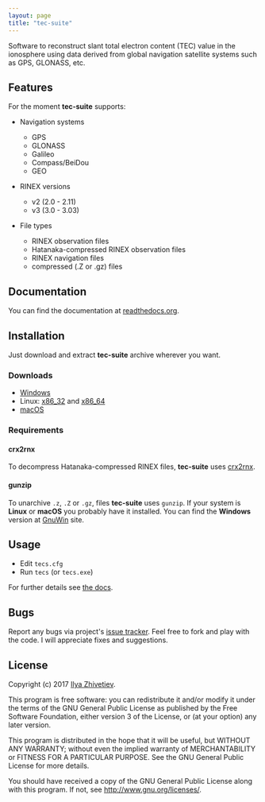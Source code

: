 ```yaml
---
layout: page
title: "tec-suite"
---
```

Software to reconstruct slant total electron content (TEC) value in
the ionosphere using data derived from global navigation satellite
systems such as GPS, GLONASS, etc.

## Features

For the moment **tec-suite** supports:

* Navigation systems
  * GPS
  * GLONASS
  * Galileo
  * Compass/BeiDou
  * GEO

* RINEX versions
  * v2 (2.0 - 2.11)
  * v3 (3.0 - 3.03)

* File types
  * RINEX observation files
  * Hatanaka-compressed RINEX observation files
  * RINEX navigation files
  * compressed (.Z or .gz) files

## Documentation

You can find the documentation at [readthedocs.org](http://tec-suite.readthedocs.io).

## Installation

Just download and extract **tec-suite** archive wherever you want.

### Downloads

* [Windows](https://github.com/gnss-lab/tec-suite/releases/download/v0.7.6/tec-suite-v0.7.6-win32.zip)
* Linux: [x86_32](https://github.com/gnss-lab/tec-suite/releases/download/v0.7.6/tec-suite-v0.7.6-linux32.tgz) and [x86_64](https://github.com/gnss-lab/tec-suite/releases/download/v0.7.6/tec-suite-v0.7.6-linux64.tgz)
* [macOS](https://github.com/gnss-lab/tec-suite/releases/download/v0.7.6/tec-suite-v0.7.6-macos.tgz) 

### Requirements

#### crx2rnx

To decompress Hatanaka-compressed RINEX files, **tec-suite** uses
[crx2rnx](http://terras.gsi.go.jp/ja/crx2rnx.html).

#### gunzip

To unarchive `.z`, `.Z` or `.gz`, files **tec-suite**
uses `gunzip`. If your system is **Linux** or **macOS** you
probably have it installed. You can find the **Windows** version
at [GnuWin](http://gnuwin32.sourceforge.net/packages/gzip.htm)
site.

## Usage

* Edit `tecs.cfg`
* Run `tecs` (or `tecs.exe`)

For further details see [the docs](http://tec-suite.readthedocs.io).

## Bugs

Report any bugs via project's [issue tracker](https://github.com/gnss-lab/tec-suite/issues).
Feel free to fork and play with the code. I will appreciate fixes
and suggestions.

## License

Copyright (c) 2017 [Ilya Zhivetiev](mailto:i.zhivetiev@gnss-lab.org).

This program is free software: you can redistribute it and/or modify
it under the terms of the GNU General Public License as published by
the Free Software Foundation, either version 3 of the License, or
(at your option) any later version.

This program is distributed in the hope that it will be useful,
but WITHOUT ANY WARRANTY; without even the implied warranty of
MERCHANTABILITY or FITNESS FOR A PARTICULAR PURPOSE.  See the
GNU General Public License for more details.

You should have received a copy of the GNU General Public License
along with this program.  If not, see <http://www.gnu.org/licenses/>.
